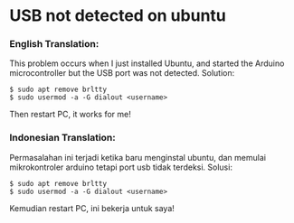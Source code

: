 # USB not detected on ubuntu

### English Translation:
This problem occurs when I just installed Ubuntu, and started the Arduino microcontroller but the USB port was not detected.
Solution:
```
$ sudo apt remove brltty
$ sudo usermod -a -G dialout <username>
```
Then restart PC, it works for me!


### Indonesian Translation:
Permasalahan ini terjadi ketika baru menginstal ubuntu, dan memulai mikrokontroler arduino tetapi port usb tidak terdeksi.
Solusi:
```
$ sudo apt remove brltty
$ sudo usermod -a -G dialout <username>
```
Kemudian restart PC, ini bekerja untuk saya!
